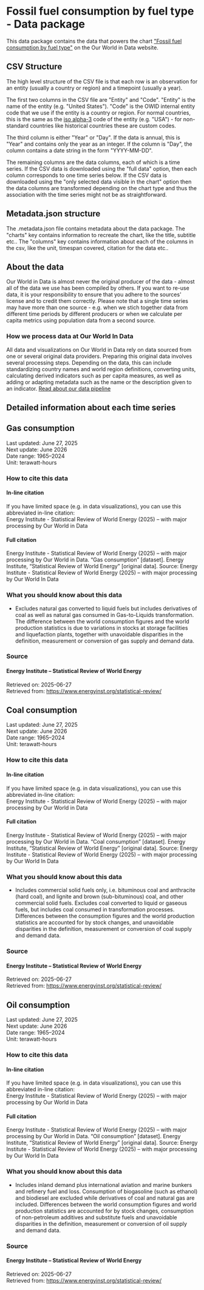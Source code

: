 # Fossil fuel consumption by fuel type - Data package

This data package contains the data that powers the chart ["Fossil fuel consumption by fuel type"](https://ourworldindata.org/grapher/fossil-fuel-consumption-by-fuel-type?v=1&csvType=full&useColumnShortNames=false) on the Our World in Data website.

## CSV Structure

The high level structure of the CSV file is that each row is an observation for an entity (usually a country or region) and a timepoint (usually a year).

The first two columns in the CSV file are "Entity" and "Code". "Entity" is the name of the entity (e.g. "United States"). "Code" is the OWID internal entity code that we use if the entity is a country or region. For normal countries, this is the same as the [iso alpha-3](https://en.wikipedia.org/wiki/ISO_3166-1_alpha-3) code of the entity (e.g. "USA") - for non-standard countries like historical countries these are custom codes.

The third column is either "Year" or "Day". If the data is annual, this is "Year" and contains only the year as an integer. If the column is "Day", the column contains a date string in the form "YYYY-MM-DD".

The remaining columns are the data columns, each of which is a time series. If the CSV data is downloaded using the "full data" option, then each column corresponds to one time series below. If the CSV data is downloaded using the "only selected data visible in the chart" option then the data columns are transformed depending on the chart type and thus the association with the time series might not be as straightforward.

## Metadata.json structure

The .metadata.json file contains metadata about the data package. The "charts" key contains information to recreate the chart, like the title, subtitle etc.. The "columns" key contains information about each of the columns in the csv, like the unit, timespan covered, citation for the data etc..

## About the data

Our World in Data is almost never the original producer of the data - almost all of the data we use has been compiled by others. If you want to re-use data, it is your responsibility to ensure that you adhere to the sources' license and to credit them correctly. Please note that a single time series may have more than one source - e.g. when we stich together data from different time periods by different producers or when we calculate per capita metrics using population data from a second source.

### How we process data at Our World In Data
All data and visualizations on Our World in Data rely on data sourced from one or several original data providers. Preparing this original data involves several processing steps. Depending on the data, this can include standardizing country names and world region definitions, converting units, calculating derived indicators such as per capita measures, as well as adding or adapting metadata such as the name or the description given to an indicator.
[Read about our data pipeline](https://docs.owid.io/projects/etl/)

## Detailed information about each time series


## Gas consumption
Last updated: June 27, 2025  
Next update: June 2026  
Date range: 1965–2024  
Unit: terawatt-hours  


### How to cite this data

#### In-line citation
If you have limited space (e.g. in data visualizations), you can use this abbreviated in-line citation:  
Energy Institute - Statistical Review of World Energy (2025) – with major processing by Our World in Data

#### Full citation
Energy Institute - Statistical Review of World Energy (2025) – with major processing by Our World in Data. “Gas consumption” [dataset]. Energy Institute, “Statistical Review of World Energy” [original data].
Source: Energy Institute - Statistical Review of World Energy (2025) – with major processing by Our World In Data

### What you should know about this data
* Excludes natural gas converted to liquid fuels but includes derivatives of coal as well as natural gas consumed in Gas-to-Liquids transformation. The difference between the world consumption figures and the world production statistics is due to variations in stocks at storage facilities and liquefaction plants, together with unavoidable disparities in the definition, measurement or conversion of gas supply and demand data.

### Source

#### Energy Institute – Statistical Review of World Energy
Retrieved on: 2025-06-27  
Retrieved from: https://www.energyinst.org/statistical-review/  


## Coal consumption
Last updated: June 27, 2025  
Next update: June 2026  
Date range: 1965–2024  
Unit: terawatt-hours  


### How to cite this data

#### In-line citation
If you have limited space (e.g. in data visualizations), you can use this abbreviated in-line citation:  
Energy Institute - Statistical Review of World Energy (2025) – with major processing by Our World in Data

#### Full citation
Energy Institute - Statistical Review of World Energy (2025) – with major processing by Our World in Data. “Coal consumption” [dataset]. Energy Institute, “Statistical Review of World Energy” [original data].
Source: Energy Institute - Statistical Review of World Energy (2025) – with major processing by Our World In Data

### What you should know about this data
* Includes commercial solid fuels only, i.e. bituminous coal and anthracite (hard coal), and lignite and brown (sub-bituminous) coal, and other commercial solid fuels. Excludes coal converted to liquid or gaseous fuels, but includes coal consumed in transformation processes. Differences between the consumption figures and the world production statistics are accounted for by stock changes, and unavoidable disparities in the definition, measurement or conversion of coal supply and demand data.

### Source

#### Energy Institute – Statistical Review of World Energy
Retrieved on: 2025-06-27  
Retrieved from: https://www.energyinst.org/statistical-review/  


## Oil consumption
Last updated: June 27, 2025  
Next update: June 2026  
Date range: 1965–2024  
Unit: terawatt-hours  


### How to cite this data

#### In-line citation
If you have limited space (e.g. in data visualizations), you can use this abbreviated in-line citation:  
Energy Institute - Statistical Review of World Energy (2025) – with major processing by Our World in Data

#### Full citation
Energy Institute - Statistical Review of World Energy (2025) – with major processing by Our World in Data. “Oil consumption” [dataset]. Energy Institute, “Statistical Review of World Energy” [original data].
Source: Energy Institute - Statistical Review of World Energy (2025) – with major processing by Our World In Data

### What you should know about this data
* Includes inland demand plus international aviation and marine bunkers and refinery fuel and loss. Consumption of biogasoline (such as ethanol) and biodiesel are excluded while derivatives of coal and natural gas are included. Differences between the world consumption figures and world production statistics are accounted for by stock changes, consumption of non-petroleum additives and substitute fuels and unavoidable disparities in the definition, measurement or conversion of oil supply and demand data.

### Source

#### Energy Institute – Statistical Review of World Energy
Retrieved on: 2025-06-27  
Retrieved from: https://www.energyinst.org/statistical-review/  


    